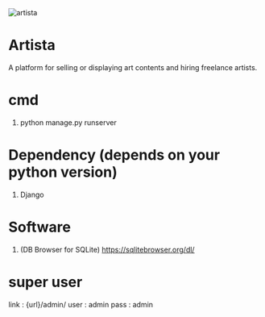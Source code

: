 <img src="https://i.imgur.com/RR7JnZW.png?v=3&s=200" title="artista" alt="artista">

# Artista
 A platform for selling or displaying art contents and hiring freelance artists.

# cmd
1. python manage.py runserver

# Dependency (depends on your python version)
1. Django 


# Software
1. (DB Browser for SQLite) https://sqlitebrowser.org/dl/


# super user
link : {url}/admin/
user : admin
pass : admin
